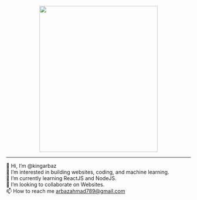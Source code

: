 
<p align="center">
  <img src="https://media3.giphy.com/media/DANHDtLtLFJ6Hzmrlu/giphy.gif" width="80%" height="400">
</p>

<hr>

<p>
  👋 Hi, I’m @kingarbaz<br>
  👀 I’m interested in building websites, coding, and machine learning.<br>
  🌱 I’m currently learning ReactJS and NodeJS.<br>
  💞️ I’m looking to collaborate on Websites.<br>
  📫 How to reach me <a href = "mailto: arbazahmad789@gmail.com">arbazahmad789@gmail.com</a><br>
</p>
<!---
kingarbaz/kingarbaz is a ✨ special ✨ repository because its `README.md` (this file) appears on your GitHub profile.
You can click the Preview link to take a look at your changes.
--->
